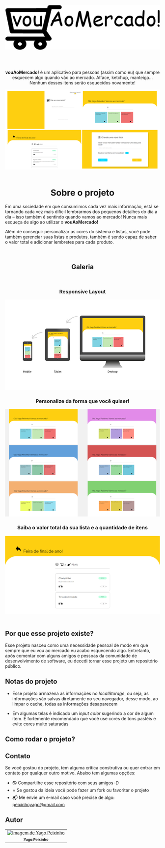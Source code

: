 <div align="center">
<a href="https://vouaomercado.netlify.app" target="_blank"><p align="center"><img src="assets/media/images/readme/logo.png"></p></a>

 <br>
 <br>
 
 **vouAoMercado!** é um aplicativo para pessoas (assim como eu) que sempre esquecem algo quando vão ao mercado. Alface, ketchup, manteiga... Nenhum desses   itens serão esquecidos novamente!

<img src="assets/media/images/readme/telas.png">

</div>
 <br>
 
 <div align="center">

# Sobre o projeto

</div>

Em uma sociedade em que consumimos cada vez mais informação, está se tornando cada vez mais
dificil lembrarmos dos pequenos detalhes do dia a dia – isso também é sentindo quando vamos
ao mercado! Nunca mais esqueça de algo ao utilizar o **vouAoMercado!**

Além de conseguir personalizar as cores do sistema e listas, você pode também gerenciar suas listas e produtos, também é sendo capaz de saber o valor total e adicionar lembretes para cada produto.

<br>
 
 <div align="center">

## Galeria

<br>

### Responsive Layout

<img src="assets/media/images/readme/responsividade-feature.jpg">

<br>

### Personalize da forma que você quiser!

<img src="assets/media/images/readme/feature-personalisacao.jpg">

<br>

### Saiba o valor total da sua lista e a quantidade de itens

<img src="assets/media/images/readme/feature-tela-cards.jpg">

  </div>

<br>

## Por que esse projeto existe?

Esse projeto nasceu como uma necessidade pessoal de modo em que sempre que eu vou ao mercado eu acabo esquecendo algo. Entretanto, após comentar com alguns amigos e pessoas da comunidade de desenvolvimento de software, eu decedi tornar esse projeto um repositório público.

## Notas do projeto

- Esse projeto armazena as informações no _localStorage_, ou seja, as informações são salvas diretamente no seu navegador, desse modo, ao limpar o cache, todas as informações desaparecem

- Em algumas telas é indicado um _input color_ sugerindo a cor de algum item. É fortemente recomendado que você use cores de tons pastéis e evite cores muito saturadas

## Como rodar o projeto?



## Contato

Se você gostou do projeto, tem alguma crítica construtiva ou quer entrar em contato por qualquer outro motivo. Abaixo tem algumas opções:

- 🌎 Compartilhe esse repositório com seus amigos :D
- ⭐ Se gostou da ideia você pode fazer um fork ou favoritar o projeto
- 📬 Me envie um e-mail caso você precise de algo: peixinhoyago@gmail.com

## Autor

<table align="center">
<tr>
   <td align="center"> 
		<a href="https://github.com/yagopeixinho">
			  <img src="https://avatars.githubusercontent.com/u/81770553?v=4" width="100px;" alt="Imagem de Yago Peixinho">    
<br/>  
		<sub>
					<b>Yago Peixinho</b>
		</sub>
		</a> 
	</td> 
</tr>
   </table>
